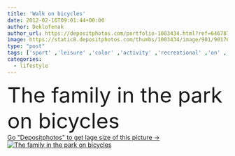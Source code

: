 ```yaml
---
title: 'Walk on bicycles'
date: 2012-02-16T09:01:44+00:00
author: Deklofenak
author_url: https://depositphotos.com/portfolio-1003434.html?ref=64678756
image: https://static8.depositphotos.com/thumbs/1003434/image/901/9017610/api_thumb_450.jpg?forcejpeg=true
type: "post"
tags: ['sport' ,'leisure' ,'color' ,'activity' ,'recreational' ,'on' ,'shopping' ,'happy' ,'human' ,'female' ,'smiling' ,'people' ,'women' ,'park' ,'outdoors' ,'happiness' ,'vitality' ,'cheerful' ,'nature' ,'outdoor' ,'autumn' ,'smile' ,'20s' ,'sports' ,'action' ,'healthy' ,'natural' ,'lifestyles' ,'family' ,'male' ,'electric' ,'children' ,'kids' ,'kid' ,'walking' ,'Men' ,'city' ,'active' ,'fingers' ,'lifestyle' ,'looking' ,'exercise' ,'Exercising' ,'tools' ,'in' ,'bicycle' ,'bike' ,'cycle' ,'cycling' ,'walk' ]
categories: 
  - lifestyle
---
```

<div aling="center">
            <font size="60"> The family in the park on bicycles</font>   
</div>
<div>
    <a href='https://depositphotos.com/9017610/stock-photo-walk-on-bicycles.html?ref=64678756' target=_blank > Go "Depositphotos" to get lage size of this picture ->
        <img href='https://depositphotos.com/9017610/stock-photo-walk-on-bicycles.html?ref=64678756' src='https://static8.depositphotos.com/1003434/901/i/950/depositphotos_9017610-stock-photo-walk-on-bicycles.jpg?forcejpeg=true' alt='The family in the park on bicycles' >
    </a>
</div>
